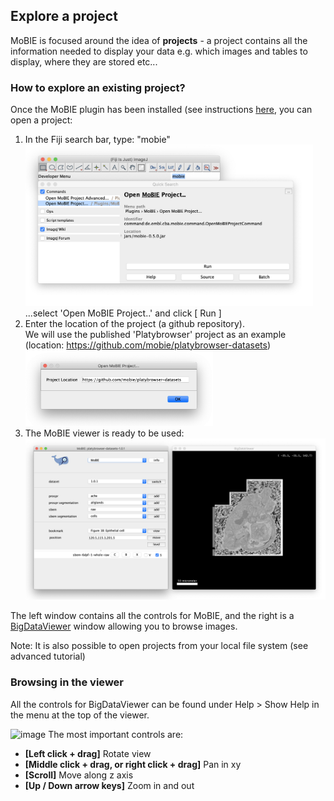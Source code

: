## Explore a project

MoBIE is focused around the idea of **projects** - a project contains all the information
needed to display your data e.g. which images and tables to display, where they are stored etc...

### How to explore an existing project?

Once the MoBIE plugin has been installed (see instructions [here](https://github.com/mobie/mobie-viewer-fiji#install),
you can open a project:

1. In the Fiji search bar, type: "mobie"<br> <img width="460" alt="image" src="./tutorial_images/mobie_command.png"> <br> 
...select 'Open MoBIE Project..' and click [ Run ]
2. Enter the location of the project (a github repository).  
We will use the published 'Platybrowser' project as an example (location: https://github.com/mobie/platybrowser-datasets)
 <br><img width="300" alt="image" src="./tutorial_images/project_location.png">
3. The MoBIE viewer is ready to be used:<br><img width="800" alt="image" src="./tutorial_images/ui.png">

The left window contains all the controls for MoBIE, and the right is a [BigDataViewer](https://imagej.net/BigDataViewer)
window allowing you to browse images.

Note: It is also possible to open projects from your local file system (see advanced tutorial)

### Browsing in the viewer

All the controls for BigDataViewer can be found under Help > Show Help in the menu at the top of the 
viewer.

<img width="460" alt="image" src="./tutorial_images/viewer_browsing.gif">  
The most important controls are:   

* **[Left click + drag]** Rotate view
* **[Middle click + drag, or right click + drag]** Pan in xy
* **[Scroll]** Move along z axis
* **[Up / Down arrow keys]** Zoom in and out




